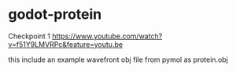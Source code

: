 # godot-protein

Checkpoint 1
https://www.youtube.com/watch?v=f51Y9LMVRPc&feature=youtu.be

this include an example wavefront obj file from pymol as protein.obj

